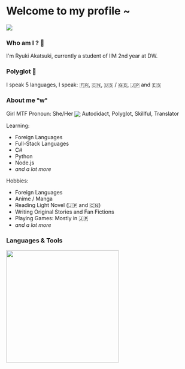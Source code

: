 # Welcome to my profile ~
<img src="https://tenor.com/view/devil-survivor-gif-18075291.gif" align="center">

### Who am I ? 🤔

I'm Ryuki Akatsuki, currently a student of IIM 2nd year at DW.

### Polyglot :crossed_flags:
I speak 5 languages, I speak: 
:fr:, :cn:, :us: / :uk:, :jp: and :es:

### About me °w°
Girl MTF Pronoun: She/Her
<img src="https://tenor.com/view/cat-girl-anime-cute-gif-15198771.gif" align="center">
Autodidact, Polyglot, Skillful, Translator

Learning:
* Foreign Languages
* Full-Stack Languages
* C#
* Python
* Node.js
* *and a lot more*

Hobbies:
* Foreign Languages
* Anime / Manga
* Reading Light Novel (:jp: and :cn:)
* Writing Original Stories and Fan Fictions
* Playing Games: Mostly in :jp:
* *and a lot more*

### Languages & Tools

<img src="https://upload.wikimedia.org/wikipedia/commons/thumb/9/9a/Visual_Studio_Code_1.35_icon.svg/1200px-Visual_Studio_Code_1.35_icon.svg.png" width="300" hight="300">

<!--
**RyukiAkatsuki/RyukiAkatsuki** is a ✨ _special_ ✨ repository because its `README.md` (this file) appears on your GitHub profile.

Here are some ideas to get you started:

- 🔭 I’m currently working on ...
- 🌱 I’m currently learning ...
- 👯 I’m looking to collaborate on ...
- 🤔 I’m looking for help with ...
- 💬 Ask me about ...
- 📫 How to reach me: ...
- 😄 Pronouns: ...
- ⚡ Fun fact: ...
-->
